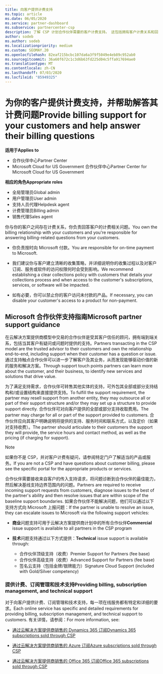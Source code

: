 ```yaml
---
title: 向客户提供计费支持
ms.topic: article
ms.date: 06/05/2020
ms.service: partner-dashboard
ms.subservice: partnercenter-csp
description: 了解 CSP 计划合作伙伴需要的客户计费支持。 这包括拥有客户计费关系和回答计费问题。
author: sodeb
ms.author: sodeb
ms.localizationpriority: medium
ms.custom: SEOMAY.20
ms.openlocfilehash: 82eaf215bcbc107da6a3f9f5049e4eb89c952ab0
ms.sourcegitcommit: 36a60f672c1c3d6b63fd225d04c5ffa917694ae0
ms.translationtype: MT
ms.contentlocale: zh-CN
ms.lasthandoff: 07/03/2020
ms.locfileid: "85949325"
---
```

# <a name="provide-billing-support-for-your-customers-and-help-answer-their-billing-questions"></a><span data-ttu-id="93d58-104">为你的客户提供计费支持，并帮助解答其计费问题</span><span class="sxs-lookup"><span data-stu-id="93d58-104">Provide billing support for your customers and help answer their billing questions</span></span>

<span data-ttu-id="93d58-105">**适用于**</span><span class="sxs-lookup"><span data-stu-id="93d58-105">**Applies to**</span></span>

- <span data-ttu-id="93d58-106">合作伙伴中心</span><span class="sxs-lookup"><span data-stu-id="93d58-106">Partner Center</span></span>
- <span data-ttu-id="93d58-107">Microsoft Cloud for US Government 合作伙伴中心</span><span class="sxs-lookup"><span data-stu-id="93d58-107">Partner Center for Microsoft Cloud for US Government</span></span>

<span data-ttu-id="93d58-108">**相应的角色**</span><span class="sxs-lookup"><span data-stu-id="93d58-108">**Appropriate roles**</span></span>
- <span data-ttu-id="93d58-109">全局管理员</span><span class="sxs-lookup"><span data-stu-id="93d58-109">Global admin</span></span>
- <span data-ttu-id="93d58-110">用户管理员</span><span class="sxs-lookup"><span data-stu-id="93d58-110">User admin</span></span>
- <span data-ttu-id="93d58-111">支持人员代理</span><span class="sxs-lookup"><span data-stu-id="93d58-111">Helpdesk agent</span></span>
- <span data-ttu-id="93d58-112">计费管理员</span><span class="sxs-lookup"><span data-stu-id="93d58-112">Billing admin</span></span>
- <span data-ttu-id="93d58-113">销售代理</span><span class="sxs-lookup"><span data-stu-id="93d58-113">Sales agent</span></span>

<span data-ttu-id="93d58-114">你与你的客户之间存在计费关系，你负责回答客户的计费相关问题。</span><span class="sxs-lookup"><span data-stu-id="93d58-114">You own the billing relationship with your customers and you're responsible for answering billing-related questions from your customers.</span></span>

- <span data-ttu-id="93d58-115">你负责按时向 Microsoft 付款。</span><span class="sxs-lookup"><span data-stu-id="93d58-115">You are responsible for on-time payment to Microsoft.</span></span>

- <span data-ttu-id="93d58-116">我们建议你与客户建立清晰的收集策略，并详细说明你的收集过程以及对客户订阅、服务或软件的访问权限何时会受到影响。</span><span class="sxs-lookup"><span data-stu-id="93d58-116">We recommend establishing a clear collections policy with customers that details your collections process and when access to the customer's subscriptions, services, or software will be impacted.</span></span>

- <span data-ttu-id="93d58-117">如有必要，你可以禁止你的客户访问未付款的产品。</span><span class="sxs-lookup"><span data-stu-id="93d58-117">If necessary, you can disable your customer's access to a product for non-payment.</span></span>

## <a name="microsoft-partner-support-guidance"></a><span data-ttu-id="93d58-118">Microsoft 合作伙伴支持指南</span><span class="sxs-lookup"><span data-stu-id="93d58-118">Microsoft partner support guidance</span></span>

<span data-ttu-id="93d58-119">在云解决方案提供商模型中交易的合作伙伴是受其客户信任的顾问，拥有端到端关系，包括当其客户有疑问或问题时提供的支持。</span><span class="sxs-lookup"><span data-stu-id="93d58-119">Partners transacting in the CSP model are the trusted advisor to their customers and own the relationship end-to-end, including support when their customer has a question or issue.</span></span> <span data-ttu-id="93d58-120">通过支持触点合作伙伴可以进一步了解客户及其业务，从而发现能够驱动价值的新的服务和解决方案。</span><span class="sxs-lookup"><span data-stu-id="93d58-120">Through support touch points partners can learn more about the customer, and their business, to identify new services and solutions that drive value.</span></span>

<span data-ttu-id="93d58-121">为了满足支持需求，合作伙伴可转售其他实体的支持，可外包其全部或部分支持结构和/或设置结构来直接提供支持。</span><span class="sxs-lookup"><span data-stu-id="93d58-121">To fulfill the support requirement, the partner may resell support from another entity, they may outsource all or part of their support structure and/or they may set up a structure to provide support directly.</span></span>  <span data-ttu-id="93d58-122">合作伙伴可对向客户提供的全部或部分支持收取费用。</span><span class="sxs-lookup"><span data-stu-id="93d58-122">The partner may charge for all or part of the support provided to customers.</span></span> <span data-ttu-id="93d58-123">合作伙伴应向其客户明确说明将提供的支持、服务时间和联系方式，以及定价（如果对支持收费）。</span><span class="sxs-lookup"><span data-stu-id="93d58-123">The partner should articulate to their customers the support they will provide, the service hours and contact method, as well as the pricing (if charging for support).</span></span> 

>[!Note]
><span data-ttu-id="93d58-124">如果你不是 CSP，并对客户计费有疑问，请参阅特定门户了解适当的产品或服务。</span><span class="sxs-lookup"><span data-stu-id="93d58-124">If you are not a CSP and have questions about customer billing, please see the specific portal for the appropriate products or services.</span></span>

<span data-ttu-id="93d58-125">合作伙伴需要接收来自客户的传入支持请求，将问题诊断到合作伙伴的最佳能力，然后解决基线支持边界范围内的问题。</span><span class="sxs-lookup"><span data-stu-id="93d58-125">Partners are required to receive incoming support requests from customers, diagnose issues to the best of the partner's ability and then resolve issues that are within scope of the baseline support boundaries.</span></span> <span data-ttu-id="93d58-126">如果合作伙伴不能解决问题，他们可以通过以下支持方式向 Microsoft 上报问题：</span><span class="sxs-lookup"><span data-stu-id="93d58-126">If the partner is unable to resolve an issue, they can escalate issues to Microsoft via the following support vehicles:</span></span>

- <span data-ttu-id="93d58-127">**商业**问题支持可用于云解决方案提供商计划中的所有合作伙伴</span><span class="sxs-lookup"><span data-stu-id="93d58-127">**Commercial** issue support is available to all partners in the CSP program</span></span>

- <span data-ttu-id="93d58-128">**技术**问题支持通过以下方式提供：</span><span class="sxs-lookup"><span data-stu-id="93d58-128">**Technical** issue support is available through:</span></span>

  - <span data-ttu-id="93d58-129">合作伙伴顶级支持（收费）</span><span class="sxs-lookup"><span data-stu-id="93d58-129">Premier Support for Partners (fee base)</span></span>
  - <span data-ttu-id="93d58-130">合作伙伴高级支持（收费）</span><span class="sxs-lookup"><span data-stu-id="93d58-130">Advanced Support for Partners (fee base)</span></span>
  - <span data-ttu-id="93d58-131">签名云支持（包括金牌/银牌能力）</span><span class="sxs-lookup"><span data-stu-id="93d58-131">Signature Cloud Support (included with Gold/Silver competency)</span></span>

### <a name="providing-billing-subscription-management-and-technical-support"></a><span data-ttu-id="93d58-132">提供计费、订阅管理和技术支持</span><span class="sxs-lookup"><span data-stu-id="93d58-132">Providing billing, subscription management, and technical support</span></span> 

<span data-ttu-id="93d58-133">对于向客户提供计费、订阅管理和技术支持，每一项在线服务都有特定和详细的要求。</span><span class="sxs-lookup"><span data-stu-id="93d58-133">Each online service has specific and detailed requirements for providing billing, subscription management, and technical support to customers.</span></span> <span data-ttu-id="93d58-134">有关详情，请参阅：</span><span class="sxs-lookup"><span data-stu-id="93d58-134">For more information, see:</span></span>

- [<span data-ttu-id="93d58-135">通过云解决方案提供商销售的 Dynamics 365 订阅</span><span class="sxs-lookup"><span data-stu-id="93d58-135">Dynamics 365 subscriptions sold through CSP</span></span>](https://www.microsoftpartnercommunity.com/t5/CSP/Microsoft-Partner-Support-Guidance/m-p/5262#M30)

- [<span data-ttu-id="93d58-136">通过云解决方案提供商销售的 Azure 订阅</span><span class="sxs-lookup"><span data-stu-id="93d58-136">Azure subscriptions sold through CSP</span></span>](https://www.microsoftpartnercommunity.com/t5/CSP/Microsoft-Partner-Support-Guidance/m-p/5263#M31)

- [<span data-ttu-id="93d58-137">通过云解决方案提供商销售的 Office 365 订阅</span><span class="sxs-lookup"><span data-stu-id="93d58-137">Office 365 subscriptions sold through CSP</span></span>](https://www.microsoftpartnercommunity.com/t5/CSP/Microsoft-Partner-Support-Guidance/m-p/5264#M32)
 